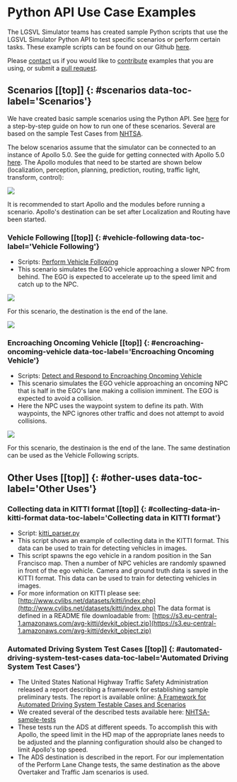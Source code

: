 # Python API Use Case Examples [](#top)

The LGSVL Simulator teams has created sample Python scripts that use the LGSVL Simulator Python API to test specific scenarios or perform certain tasks. These example scripts can be found on our Github [here](https://github.com/lgsvl/PythonAPI/tree/master/Api/examples).

Please [contact](mailto:contact@lgsvlsimulator.com) us if you would like to [contribute](contributing.md) examples that you are using, or submit a [pull request](https://github.com/lgsvl/PythonAPI/pulls).



## Scenarios [[top]] {: #scenarios data-toc-label='Scenarios'}

We have created basic sample scenarios using the Python API. See [here](api-how-to-run-scenario.md) for a step-by-step guide on how to run one of these scenarios. Several are based on the sample Test Cases from [NHTSA](https://www.nhtsa.gov/sites/nhtsa.dot.gov/files/documents/13882-automateddrivingsystems_092618_v1a_tag.pdf).

The below scenarios assume that the simulator can be connected to an instance of Apollo 5.0. See the guide for getting connected with Apollo 5.0 [here](apollo5-0-instructions.md). The Apollo modules that need to be started are shown below (localization, perception, planning, prediction, routing, traffic light, transform, control):

[![](images/apollo3-5.png)](images/apollo3-5.png)

It is recommended to start Apollo and the modules before running a scenario. Apollo's destination can be set after Localization and Routing have been started.

### Vehicle Following [[top]] {: #vehicle-following data-toc-label='Vehicle Following'}
* Scripts: [Perform Vehicle Following](https://github.com/lgsvl/PythonAPI/blob/master/Api/examples/NHTSA-sample-tests/Vehicle-Following)
* This scenario simulates the EGO vehicle approaching a slower NPC from behind. The EGO is expected to accelerate up to the speed limit and catch up to the NPC. 

[![](images/scenario-VFStart.png)](images/full_size_images/scenario-VFStart.png)

For this scenario, the destination is the end of the lane.

[![](images/scenario-SLRDestination.png)](images/scenario-SLRDestination.png)

### Encroaching Oncoming Vehicle [[top]] {: #encroaching-oncoming-vehicle data-toc-label='Encroaching Oncoming Vehicle'}
* Scripts: [Detect and Respond to Encroaching Oncoming Vehicle](https://github.com/lgsvl/PythonAPI/blob/master/Api/examples/NHTSA-sample-tests/Encroacing-Oncoming-Vehicles)
* This scenario simulates the EGO vehicle approaching an oncoming NPC that is half in the EGO's lane making a collision imminent. The EGO is expected to avoid a collision.
* Here the NPC uses the waypoint system to define its path. With waypoints, the NPC ignores other traffic and does not attempt to avoid collisions.

[![](images/scenario-EOVStart.png)](images/full_size_images/scenario-EOVStart.png)

For this scenario, the destinaion is the end of the lane. The same destination can be used as the Vehicle Following scripts.


## Other Uses [[top]] {: #other-uses data-toc-label='Other Uses'}

### Collecting data in KITTI format [[top]] {: #collecting-data-in-kitti-format data-toc-label='Collecting data in KITTI format'}

* Script: [kitti_parser.py](https://github.com/lgsvl/PythonAPI/blob/master/Api/examples/kitti_parser.py)
* This script shows an example of collecting data in the KITTI format. This data can be used to train for detecting vehicles in images. 
* This script spawns the ego vehicle in a random position in the San Francisco map. Then a number of NPC vehicles are randomly spawned in front of the ego vehicle. Camera and ground truth data is saved in the KITTI format. This data can be used to train for detecting vehicles in images. 
* For more information on KITTI please see: [http://www.cvlibs.net/datasets/kitti/index.php](http://www.cvlibs.net/datasets/kitti/index.php) The data format is defined in a README file downloadable from: [https://s3.eu-central-1.amazonaws.com/avg-kitti/devkit_object.zip](https://s3.eu-central-1.amazonaws.com/avg-kitti/devkit_object.zip)

### Automated Driving System Test Cases [[top]] {: #automated-driving-system-test-cases data-toc-label='Automated Driving System Test Cases'}
* The United States National Highway Traffic Safety Administration released a report describing a framework for establishing sample preliminary tests. The report is available online: [A Framework for Automated Driving System Testable Cases and Scenarios](https://www.nhtsa.gov/sites/nhtsa.dot.gov/files/documents/13882-automateddrivingsystems_092618_v1a_tag.pdf)
* We created several of the described tests available here: [NHTSA-sample-tests](https://github.com/lgsvl/PythonAPI/blob/master/Api/examples/NHTSA-sample-tests/)
* These tests run the ADS at different speeds. To accomplish this with Apollo, the speed limit in the HD map of the appropriate lanes needs to be adjusted and the planning configuration should also be changed to limit Apollo's top speed.
* The ADS destination is described in the report. For our implementation of the Perform Lane Change tests, the same destination as the above Overtaker and Traffic Jam scenarios is used.
